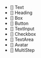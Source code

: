 - [] Text
- [] Heading
- [] Box
- [] Button
- [] TextInput
- [] Checkbox
- [] TextArea
- [] Avatar
- [] MultiStep
